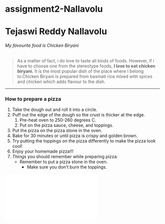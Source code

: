 # assignment2-Nallavolu
# Tejaswi Reddy Nallavolu
###### My favourite food is Chicken Biryani
> As a matter of fact, i do love to taste all kinds of foods. However, if i have to choose one from the stereotype foods, **I love to eat chicken biryani.** It is the most popular dish of the place where I belong to.Chicken Biryani is prepared from basmati rice mixed with spices and chicken which adds flavour to the dish.

----

### How to prepare a pizza
1. Take the dough out and roll it into a circle.
2. Puff out the edge of the dough so the crust is thicker at the edge.
    1. Pre-heat oven to 250-260 degrees C.
    2. Put on the pizza sauce, cheese, and toppings.
3. Put the pizza on the pizza stone in the oven.
4. Bake for 30 minutes or until pizza is crispy and golden brown.
5. Try putting the toppings on the pizza differently to make the pizza look cool!
6. Enjoy your homemade pizza!!!    
7. Things you should remember while preparing pizza:
    * Remember to put a pizza stone in the oven.
      * Make sure you don't burn the toppings.


![click here to view about me](AboutMe.md)




